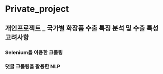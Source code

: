 # Private_project

## 개인프로젝트 _ 국가별 화장품 수출 특징 분석 및 수출 특성 고려사항
### Selenium을 이용한 크롤링
### 댓글 크롤링을 활용한 NLP
